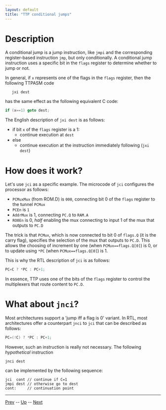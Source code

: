 ```yaml
---
layout: default
title: "TTP conditional jumps"
---
```


# Description

A conditional jump is a jump instruction, like `jmpi` and the corresponding register-based instruction `jmp`, but only conditionally. A conditional jump instruction uses a specific bit in the `flags` register to determine whether to jump or not.

In general, if `x` represents one of the flags in the `flags` register, then the following TTPASM code

```text
   jxi dest
```

has the same effect as the following equivalent C code:

```c
if (x==1) goto dest;
```

The English description of `jxi dest` is as follows:

* if bit `x` of the `flags` register is a 1:
  * continue execution at `dest`
* else
  * continue execution at the instruction immediately following (`jxi dest`)

# How does it work?

Let's use `jci` as a specific example. The microcode of `jci` configures the processor as follows:

* `PCMuxMux` (from ROM.D) is `000`, connecting bit 0 of the `flags` register to the tunnel `PCMux`
* `PCEn` is `1`
* `AddrMux` is 1, connecting `PC.Q` to `RAM.A`
* `RO0En` is 0, *half* enabling the mux connecting to input 1 of the mux that outputs to `PC.D`

The trick is that `PCMux`, which is now connected to bit 0 of `flags.Q` (it is the carry flag), specifies the selection of the mux that outputs to `PC.D`. This allows the choosing of increment by one (when `PCMux==flags.Q[0]`) is 0, or to update using `*PC` (when `PCMux==flags.Q[0]`) is 1.

This is why the RTL description of `jci` is as follows:

```c
PC=C ? *PC : PC+1;
```

In essence, TTP uses one of the bits of the `flags` register to control the multiplexers that route content to `PC.D`.

# What about `jnci`?

Most architectures support a 'jump iff a flag is 0' variant. In RTL, most architectures offer a counterpart `jnci` to `jci` that can be described as follows:

```c
PC=(!C) ? *PC : PC+1;
```

However, such an instruction is really not necessary. The following *hypothetical* instruction

```text
jnci dest
```

can be implemented by the following sequence:

```ttpasm
jci  cont // continue if C=1
jmpi dest // otherwise go to dest
cont:     // continuation point
```

---

[Prev](0383.md) -- [Up](../README.md) -- [Next](0394.md)

